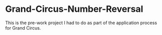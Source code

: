 # Grand-Circus-Number-Reversal
This is the pre-work project I had to do as part of the application process for Grand Circus. 
